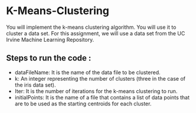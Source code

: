 # K-Means-Clustering
You will implement the k-means clustering algorithm. You will use it to cluster a data set. For this assignment, we will use a data set from the UC Irvine Machine Learning Repository.

## Steps to run the code :
- dataFileName: It is the name of the data file to be clustered.
- k: An integer representing the number of clusters (three in the case of the iris data set).
- Iter: It is the number of iterations for the k-means clustering to run.
- initialPoints: It is the name of a file that contains a list of data points that are to be used as the starting centroids for each cluster.
